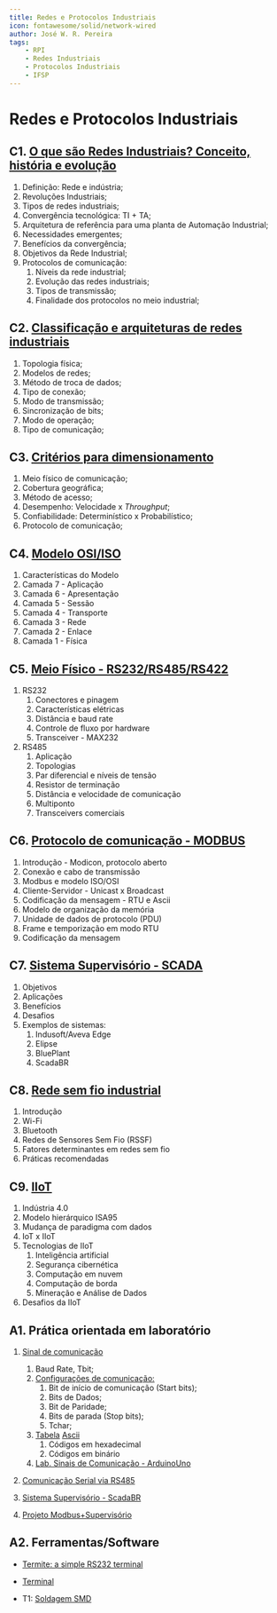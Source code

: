 ```yaml
---
title: Redes e Protocolos Industriais
icon: fontawesome/solid/network-wired
author: José W. R. Pereira
tags: 
    - RPI
    - Redes Industriais
    - Protocolos Industriais
    - IFSP
---
```



# Redes e Protocolos Industriais


## C1. [O que são Redes Industriais? Conceito, história e evolução](slides/aula01-definicao_de_redes_industriais.pdf)

1. Definição: Rede e indústria;
2. Revoluções Industriais;
3. Tipos de redes industriais;
4. Convergência tecnológica: TI + TA;
5. Arquitetura de referência para uma planta de Automação Industrial;
6. Necessidades emergentes;
7. Benefícios da convergência;
8. Objetivos da Rede Industrial;
9. Protocolos de comunicação:
	1. Níveis da rede industrial;
	2. Evolução das redes industriais;
	3. Tipos de transmissão;
	4. Finalidade dos protocolos no meio industrial;



## C2. [Classificação e arquiteturas de redes industriais](slides/aula02-classificacao_das_redes.pdf)

1. Topologia física;
2. Modelos de redes;
3. Método de troca de dados;
4. Tipo de conexão;
5. Modo de transmissão;
6. Sincronização de bits;
7. Modo de operação;
8. Tipo de comunicação;

## C3. [Critérios para dimensionamento](slides/aula03-criterios_para_dimensionamento.pdf)

1. Meio físico de comunicação;
2. Cobertura geográfica;
3. Método de acesso;
4. Desempenho: Velocidade x *Throughput*;
5. Confiabilidade: Determinístico x Probabilístico;
6. Protocolo de comunicação;

## C4. [Modelo OSI/ISO](slides/aula04-Modelo_OSI.pdf)

1. Características do Modelo
2. Camada 7 - Aplicação
3. Camada 6 - Apresentação
4. Camada 5 - Sessão
5. Camada 4 - Transporte
6. Camada 3 - Rede 
7. Camada 2 - Enlace
8. Camada 1 - Física

## C5. [Meio Físico - RS232/RS485/RS422](slides/aula05-MeioFisico-RS_232-485-422.pdf)

1. RS232
	1. Conectores e pinagem
	2. Características elétricas
	3. Distância e baud rate
	4. Controle de fluxo por hardware
	5. Transceiver - MAX232
2. RS485
	1. Aplicação
	2. Topologias
	3. Par diferencial e níveis de tensão
	4. Resistor de terminação
	5. Distância e velocidade de comunicação
	6. Multiponto
	7. Transceivers comerciais


## C6. [Protocolo de comunicação - MODBUS](slides/aula06-protocolo_de_comunicacao_MODBUS.pdf)

1. Introdução - Modicon, protocolo aberto
2. Conexão e cabo de transmissão
3. Modbus e modelo ISO/OSI
4. Cliente-Servidor - Unicast x Broadcast
5. Codificação da mensagem - RTU e Ascii
6. Modelo de organização da memória
7. Unidade de dados de protocolo (PDU)
8. Frame e temporização em modo RTU
9. Codificação da mensagem

## C7. [Sistema Supervisório - SCADA](slides/aula07-sistemas_SCADA.pdf)
1. Objetivos
2. Aplicações
3. Benefícios
4. Desafios
5. Exemplos de sistemas:
	1. Indusoft/Aveva Edge
	2. Elipse
	3. BluePlant
	4. ScadaBR

## C8. [Rede sem fio industrial](slides/aula08-redes_sem_fio_em_ambiente_industrial.pdf)
1. Introdução
2. Wi-Fi
3. Bluetooth
4. Redes de Sensores Sem Fio (RSSF)
5. Fatores determinantes em redes sem fio
6. Práticas recomendadas

## C9. [IIoT](slides/aula09-IIoT.pdf)
1. Indústria 4.0
2. Modelo hierárquico ISA95
3. Mudança de paradigma com dados
4. IoT x IIoT
5. Tecnologias de IIoT
	1. Inteligência artificial
	2. Segurança cibernética
	3. Computação em nuvem
	4. Computação de borda
	5. Mineração e Análise de Dados
6. Desafios da IIoT



## A1. Prática orientada em laboratório
1. [Sinal de comunicação](https://solace.com/wp-content/uploads/2021/02/baud-rate-4.png)
	1. Baud Rate, Tbit; 
	2. [Configurações de comunicação:](https://www.picotech.com/images/uploads/software/RS-232_diagram_1.jpg)
		1. Bit de início de comunicação (Start bits);
		2. Bits de Dados;
		3. Bit de Paridade;
		4. Bits de parada (Stop bits);
		5. Tchar;
	3. [Tabela](https://repositorio.ufu.br/bitstream/123456789/14443/4/SFOLima4DISSPRT.pdf) [Ascii](https://www.ime.usp.br/~pf/algoritmos/apend/ascii.html)
		1. Códigos em hexadecimal
		2. Códigos em binário
	4. [Lab. Sinais de Comunicação - ArduinoUno](slides/cofre.zip)
	
2. [Comunicação Serial via RS485](slides/lab4-comunicacao_serial_rs485.pdf)

3. [Sistema Supervisório - ScadaBR](slides/aula07lab-ScadaBR.pdf)

4. [Projeto Modbus+Supervisório](slides/aula08lab-supervisorio.pdf)


## A2. Ferramentas/Software

* [Termite: a simple RS232 terminal](https://www.compuphase.com/software_termite.htm)
* [Terminal](https://sites.google.com/site/terminalbpp/)

* T1: [Soldagem SMD](https://github.com/JoseWRPereira/docs/tree/main/docs/notas_de_aula/pci/soldagem)
